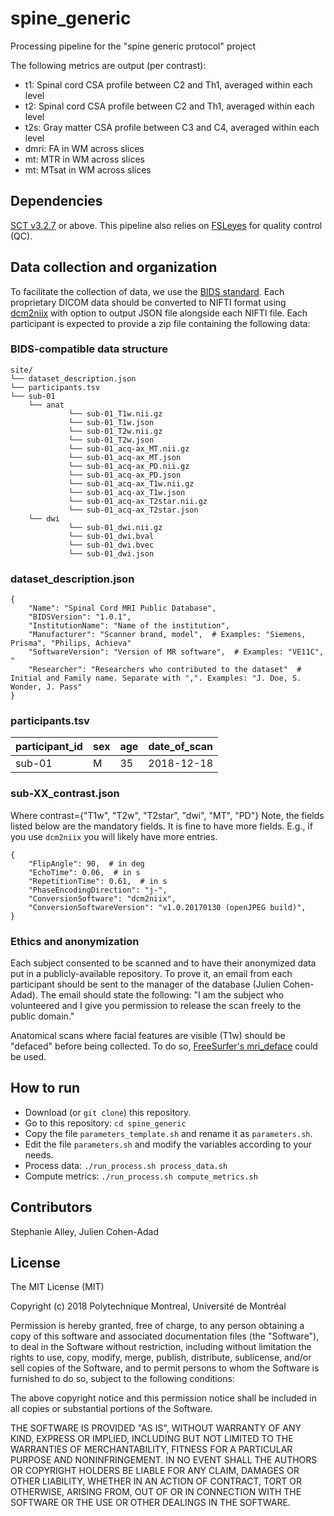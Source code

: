 # spine_generic

Processing pipeline for the "spine generic protocol" project

The following metrics are output (per contrast):
- t1: Spinal cord CSA profile between C2 and Th1, averaged within each level
- t2: Spinal cord CSA profile between C2 and Th1, averaged within each level
- t2s: Gray matter CSA profile between C3 and C4, averaged within each level
- dmri: FA in WM across slices
- mt: MTR in WM across slices
- mt: MTsat in WM across slices

## Dependencies

[SCT v3.2.7](https://github.com/neuropoly/spinalcordtoolbox/releases/tag/v3.2.7) or above.
This pipeline also relies on [FSLeyes](https://fsl.fmrib.ox.ac.uk/fsl/fslwiki/FSLeyes) for quality control (QC).

## Data collection and organization

To facilitate the collection of data, we use the [BIDS standard](http://bids.neuroimaging.io/). Each proprietary DICOM data should be converted to NIFTI format using [dcm2niix](https://www.nitrc.org/plugins/mwiki/index.php/dcm2nii:MainPage) with option to output JSON file alongside each NIFTI file. Each participant is expected to provide a zip file containing the following data:

### BIDS-compatible data structure
~~~
site/
└── dataset_description.json
└── participants.tsv
└── sub-01
    └── anat
             └── sub-01_T1w.nii.gz
             └── sub-01_T1w.json
             └── sub-01_T2w.nii.gz
             └── sub-01_T2w.json
             └── sub-01_acq-ax_MT.nii.gz
             └── sub-01_acq-ax_MT.json
             └── sub-01_acq-ax_PD.nii.gz
             └── sub-01_acq-ax_PD.json
             └── sub-01_acq-ax_T1w.nii.gz
             └── sub-01_acq-ax_T1w.json
             └── sub-01_acq-ax_T2star.nii.gz
             └── sub-01_acq-ax_T2star.json
    └── dwi
             └── sub-01_dwi.nii.gz
             └── sub-01_dwi.bval
             └── sub-01_dwi.bvec
             └── sub-01_dwi.json
~~~
### dataset_description.json
```
{
	"Name": "Spinal Cord MRI Public Database",
	"BIDSVersion": "1.0.1",
	"InstitutionName": "Name of the institution",
	"Manufacturer": "Scanner brand, model",  # Examples: "Siemens, Prisma", "Philips, Achieva"
	"SoftwareVersion": "Version of MR software",  # Examples: "VE11C", "
	"Researcher": "Researchers who contributed to the dataset"  # Initial and Family name. Separate with ",". Examples: "J. Doe, S. Wonder, J. Pass"
}
```

### participants.tsv

|participant_id|sex|age|date_of_scan|
| --- | --- | --- | --- |
|sub-01|M|35|2018-12-18|

### sub-XX_contrast.json
Where contrast={"T1w", "T2w", "T2star", "dwi", "MT", "PD"}
Note, the fields listed below are the mandatory fields. It is fine to have more fields. E.g., if you use `dcm2niix` you will likely have more entries.
```
{
	"FlipAngle": 90,  # in deg
	"EchoTime": 0.06,  # in s
	"RepetitionTime": 0.61,  # in s
	"PhaseEncodingDirection": "j-",
	"ConversionSoftware": "dcm2niix",
	"ConversionSoftwareVersion": "v1.0.20170130 (openJPEG build)",
}
```

### Ethics and anonymization

Each subject consented to be scanned and to have their anonymized data put in a publicly-available repository. To prove it, an email from each participant should be sent to the manager of the database (Julien Cohen-Adad). The email should state the following: "I am the subject who volunteered and I give you permission to release the scan freely to the public domain."

Anatomical scans where facial features are visible (T1w) should be "defaced" before being collected. To do so, [FreeSurfer's mri_deface](https://surfer.nmr.mgh.harvard.edu/fswiki/mri_deface ) could be used.

## How to run

- Download (or `git clone`) this repository.
- Go to this repository: `cd spine_generic`
- Copy the file `parameters_template.sh` and rename it as `parameters.sh`.
- Edit the file `parameters.sh` and modify the variables according to your needs.
- Process data: `./run_process.sh process_data.sh`
- Compute metrics: `./run_process.sh compute_metrics.sh`

## Contributors

Stephanie Alley, Julien Cohen-Adad

## License

The MIT License (MIT)

Copyright (c) 2018 Polytechnique Montreal, Université de Montréal

Permission is hereby granted, free of charge, to any person obtaining a copy of this software and associated documentation files (the "Software"), to deal in the Software without restriction, including without limitation the rights to use, copy, modify, merge, publish, distribute, sublicense, and/or sell copies of the Software, and to permit persons to whom the Software is furnished to do so, subject to the following conditions:

The above copyright notice and this permission notice shall be included in all copies or substantial portions of the Software.

THE SOFTWARE IS PROVIDED "AS IS", WITHOUT WARRANTY OF ANY KIND, EXPRESS OR IMPLIED, INCLUDING BUT NOT LIMITED TO THE WARRANTIES OF MERCHANTABILITY, FITNESS FOR A PARTICULAR PURPOSE AND NONINFRINGEMENT. IN NO EVENT SHALL THE AUTHORS OR COPYRIGHT HOLDERS BE LIABLE FOR ANY CLAIM, DAMAGES OR OTHER LIABILITY, WHETHER IN AN ACTION OF CONTRACT, TORT OR OTHERWISE, ARISING FROM, OUT OF OR IN CONNECTION WITH THE SOFTWARE OR THE USE OR OTHER DEALINGS IN THE SOFTWARE.
